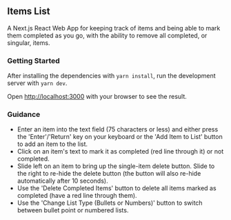 ## Items List

A Next.js React Web App for keeping track of items and being able to mark them completed as you go, with the ability to remove all completed, or singular, items.

### Getting Started

After installing the dependencies with `yarn install`, run the development server with `yarn dev`.

Open [http://localhost:3000](http://localhost:3000) with your browser to see the result.

### Guidance

- Enter an item into the text field (75 characters or less) and either press the 'Enter'/'Return' key on your keyboard or the 'Add Item to List' button to add an item to the list.
- Click on an item's text to mark it as completed (red line through it) or not completed.
- Slide left on an item to bring up the single-item delete button. Slide to the right to re-hide the delete button (the button will also re-hide automatically after 10 seconds).
- Use the 'Delete Completed Items' button to delete all items marked as completed (have a red line through them).
- Use the 'Change List Type (Bullets or Numbers)' button to switch between bullet point or numbered lists.
